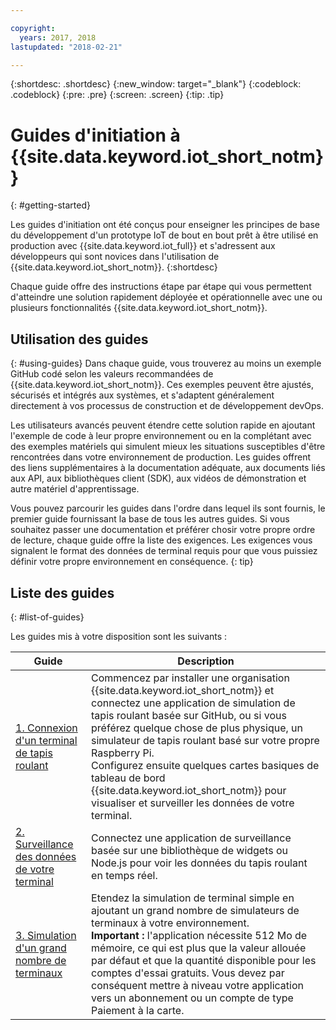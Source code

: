 ```yaml
---

copyright:
  years: 2017, 2018
lastupdated: "2018-02-21"

---
```


{:shortdesc: .shortdesc}
{:new_window: target="_blank"}
{:codeblock: .codeblock}
{:pre: .pre}
{:screen: .screen}
{:tip: .tip}


# Guides d'initiation à {{site.data.keyword.iot_short_notm}}
{: #getting-started}

Les guides d'initiation ont été conçus pour enseigner les principes de base du développement d'un prototype IoT de bout en bout prêt à être utilisé en production avec {{site.data.keyword.iot_full}} et s'adressent aux développeurs qui sont novices dans l'utilisation de {{site.data.keyword.iot_short_notm}}.
{:shortdesc}

Chaque guide offre des instructions étape par étape qui vous permettent d'atteindre une solution rapidement déployée et opérationnelle avec une ou plusieurs fonctionnalités {{site.data.keyword.iot_short_notm}}.

## Utilisation des guides  
{: #using-guides}
Dans chaque guide, vous trouverez au moins un exemple GitHub codé selon les valeurs recommandées de {{site.data.keyword.iot_short_notm}}. Ces exemples peuvent être ajustés, sécurisés et intégrés aux systèmes, et s'adaptent généralement directement à vos processus de construction et de développement devOps.

Les utilisateurs avancés peuvent étendre cette solution rapide en ajoutant l'exemple de code à leur propre environnement ou en la complétant avec des exemples matériels qui simulent mieux les situations susceptibles d'être rencontrées dans votre environnement de production. Les guides offrent des liens supplémentaires à la documentation adéquate, aux documents liés aux API, aux bibliothèques client (SDK), aux vidéos de démonstration et autre matériel d'apprentissage.

Vous pouvez parcourir les guides dans l'ordre dans lequel ils sont fournis, le premier guide fournissant la base de tous les autres guides. Si vous souhaitez passer une documentation et préférer chosir votre propre ordre de lecture, chaque guide offre la liste des exigences. Les exigences vous signalent le format des données de terminal requis pour que vous puissiez définir votre propre environnement en conséquence.
{: tip}

## Liste des guides
{: #list-of-guides}  

Les guides mis à votre disposition sont les suivants :

| Guide | Description |    
| ----- | ---- |   
| [1. Connexion d'un terminal de tapis roulant](getting-started-iot-conveyor.html) | Commencez par installer une organisation {{site.data.keyword.iot_short_notm}} et connectez une application de simulation de tapis roulant basée sur GitHub, ou si vous préférez quelque chose de plus physique, un simulateur de tapis roulant basé sur votre propre Raspberry Pi. </br> Configurez ensuite quelques cartes basiques de tableau de bord {{site.data.keyword.iot_short_notm}} pour visualiser et surveiller les données de votre terminal. |   
| [2. Surveillance des données de votre terminal](getting-started-iot-monitoring.html) | Connectez une application de surveillance basée sur une bibliothèque de widgets ou Node.js pour voir les données du tapis roulant en temps réel.  
| [3. Simulation d'un grand nombre de terminaux](getting-started-iot-large-scale-simulation.html) | Etendez la simulation de terminal simple en ajoutant un grand nombre de simulateurs de terminaux à votre environnement. </br>**Important :** l'application nécessite 512 Mo de mémoire, ce qui est plus que la valeur allouée par défaut et que la quantité disponible pour les comptes d'essai gratuits. Vous devez par conséquent mettre à niveau votre application vers un abonnement ou un compte de type Paiement à la carte. |   
